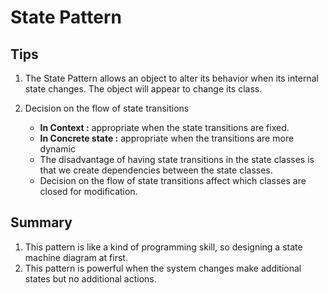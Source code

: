 # State Pattern

## Tips
1. The State Pattern allows an object to alter its behavior when its internal state changes. The object will appear to change its class.

1. Decision on the flow of state transitions
   - **In Context :**  appropriate when the state transitions are fixed. 
   - **In Concrete state :**  appropriate when the transitions are more dynamic
   - The disadvantage of having state transitions in the state classes is that we create dependencies between the state classes.
   -  Decision on the flow of state transitions affect which classes are closed for modification.

## Summary
1. This pattern is like a kind of programming skill, so designing a state machine diagram at first.
1. This pattern is powerful when the system changes make additional states but no additional actions.